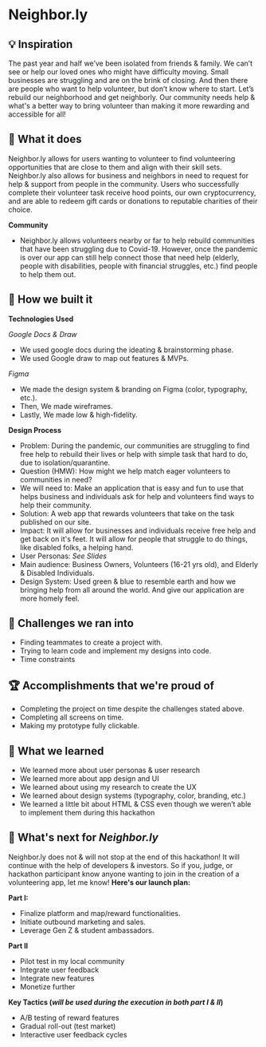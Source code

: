 # Neighbor.ly

## 💡 Inspiration

The past year and half we’ve been isolated from friends & family. We can’t see or help our loved ones who might have difficulty moving. Small businesses are struggling and are on the brink of closing. And then there are people who want to help volunteer, but don’t know where to start. Let’s rebuild our neighborhood and get neighborly. Our community needs help & what's a better way to bring volunteer than making it more rewarding and accessible for all!

## 🏡  What it does

Neighbor.ly allows for users wanting to volunteer to find volunteering opportunities that are close to them and align with their skill sets. Neighbor.ly also allows for business and neighbors in need to request for help & support from people in the community. Users who successfully complete their volunteer task receive hood points, our own cryptocurrency, and are able to redeem gift cards or donations to reputable charities of their choice. 

**Community**
* Neighbor.ly allows volunteers nearby or far to help rebuild communities that have been struggling due to Covid-19. However, once the pandemic is over our app can still help connect those that need help (elderly, people with disabilities, people with financial struggles, etc.) find people to help them out.

## 🔨 How we built it

**Technologies Used**

_Google Docs & Draw_
* We used google docs during the ideating & brainstorming phase.
* We used Google draw to map out features & MVPs.

_Figma_
* We made the design system & branding on Figma (color, typography, etc.).
* Then, We made wireframes.
* Lastly, We made low & high-fidelity.

**Design Process**
* Problem: During the pandemic, our communities are struggling to find free help to rebuild their lives or help with simple task that hard to do, due to isolation/quarantine.
* Question (HMW): How might we help match eager volunteers to communities in need?
* We will need to: Make an application that is easy and fun to use that helps business and individuals ask for help and volunteers find ways to help their community.
* Solution: A web app that rewards volunteers that take on the task published on our site.
* Impact: It will allow for businesses and individuals receive free help and get back on it's feet. It will allow for people that struggle to do things, like disabled folks, a helping hand.
* User Personas: _See Slides_
* Main audience: Business Owners, Volunteers (16-21 yrs old), and Elderly & Disabled Individuals.
* Design System: Used green & blue to resemble earth and how we bringing help from all around the world. And give our application are more homely feel. 

## 😤 Challenges we ran into

* Finding teammates to create a project with.
* Trying to learn code and implement my designs into code.
* Time constraints

## 🏆 Accomplishments that we're proud of

* Completing the project on time despite the challenges stated above.
* Completing all screens on time.
* Making my prototype fully clickable.

## 📖 What we learned

* We learned more about user personas & user research
* We learned more about app design and UI
* We learned about using my research to create the UX
* We learned about design systems (typography, color, branding, etc.)
* We learned a little bit about HTML & CSS even though we weren’t able to implement them during this hackathon

## 🚀 What's next for _Neighbor.ly_

Neighbor.ly does not & will not stop at the end of this hackathon! It will continue with the help of developers & investors. So if you, judge, or hackathon participant know anyone wanting to join in the creation of a volunteering app, let me know! **Here's our launch plan:**

**Part I:**

* Finalize platform and map/reward functionalities.
* Initiate outbound marketing and sales.
* Leverage Gen Z & student ambassadors.

**Part II**
* Pilot test in my local community
* Integrate user feedback
* Integrate new features
* Monetize further

**Key Tactics (_will be used during the execution in both part I & II_)**
* A/B testing of reward features
* Gradual roll-out (test market)
* Interactive user feedback cycles

